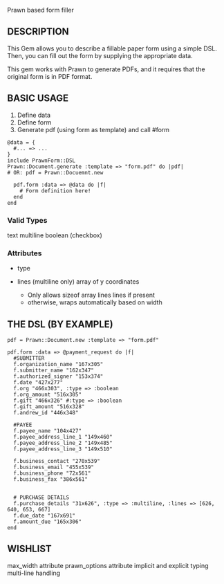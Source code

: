 Prawn based form filler

## DESCRIPTION
This Gem allows you to describe a fillable paper form using a simple DSL. Then, you can fill out the form by supplying the appropriate data.

This gem works with Prawn to generate PDFs, and it requires that the original form is in PDF format.

## BASIC USAGE
1. Define data
2. Define form
3. Generate pdf (using form as template) and call #form

```
@data = {
  #... => ...
}
include PrawnForm::DSL
Prawn::Document.generate :template => "form.pdf" do |pdf|
# OR: pdf = Prawn::Docuemnt.new

  pdf.form :data => @data do |f|
    # Form definition here!
  end
end

```

### Valid Types
text
multiline
boolean (checkbox)

### Attributes
- type

- lines (multiline only) array of y coordinates 
  - Only allows sizeof array lines lines if present
  - otherwise, wraps automatically based on width


## THE DSL (BY EXAMPLE)
```
pdf = Prawn::Document.new :template => "form.pdf"

pdf.form :data => @payment_request do |f|
  #SUBMITTER
  f.organization_name "167x305"
  f.submitter_name "162x347"
  f.authorized_signer "153x374"
  f.date "427x277"
  f.org "466x303", :type => :boolean
  f.org_amount "516x305"
  f.gift "466x326" #:type => :boolean
  f.gift_amount "516x328"
  f.andrew_id "446x348"

  #PAYEE
  f.payee_name "104x427"
  f.payee_address_line_1 "149x460"
  f.payee_address_line_2 "149x485"
  f.payee_address_line_3 "149x510"

  f.business_contact "270x539"
  f.business_email "455x539"
  f.business_phone "72x561"
  f.business_fax "386x561"


  # PURCHASE DETAILS
  f.purchase_details "31x626", :type => :multiline, :lines => [626, 640, 653, 667]
  f.due_date "167x691"
  f.amount_due "165x306"
end

```

## WISHLIST
max_width attribute
prawn_options attribute
implicit and explicit typing
multi-line handling
